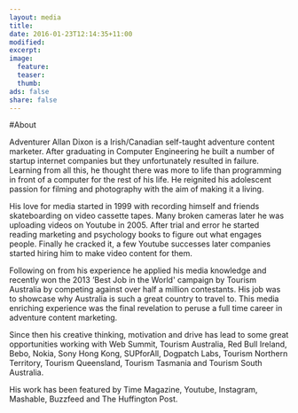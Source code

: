 ```yaml
---
layout: media
title:
date: 2016-01-23T12:14:35+11:00
modified:
excerpt:
image:
  feature:
  teaser:
  thumb:
ads: false
share: false
---
```


#About



Adventurer Allan Dixon is a Irish/Canadian self-taught adventure content marketer. After graduating in Computer Engineering he built a number of startup internet companies but they unfortunately resulted in failure. Learning from all this, he thought there was more to life than programming in front of a computer for the rest of his life. He reignited his adolescent passion for filming and photography with the aim of making it a living.

His love for media started in 1999 with recording himself and friends skateboarding on video cassette tapes. Many broken cameras later he was uploading videos on Youtube in 2005. After trial and error he started reading marketing and psychology books to figure out what engages people. Finally he cracked it, a few Youtube successes later companies started hiring him to make video content for them.

Following on from his experience he applied his media knowledge and recently won the 2013 ’Best Job in the World' campaign by Tourism Australia by competing against over half a million contestants. His job was to showcase why Australia is such a great
country to travel to. This media enriching experience was the final revelation to peruse a full time career in adventure content marketing.

Since then his creative thinking, motivation and drive has lead to some great opportunities working with Web Summit, Tourism Australia, Red Bull Ireland, Bebo, Nokia, Sony Hong Kong, SUPforAll, Dogpatch Labs, Tourism Northern Territory, Tourism Queensland, Tourism Tasmania and Tourism South Australia.

His work has been featured by Time Magazine, Youtube, Instagram, Mashable, Buzzfeed and The Huffington Post.
